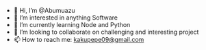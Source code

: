 - 👋 Hi, I’m @Abumuazu
- 👀 I’m interested in anything Software
- 🌱 I’m currently learning Node and Python
- 💞️ I’m looking to collaborate on challenging and interesting project
- 📫 How to reach me: kakupepe09@gmail.com

<!---
Abumuazu/Abumuazu is a ✨ special ✨ repository because its `README.md` (this file) appears on your GitHub profile.
You can click the Preview link to take a look at your changes.
--->
